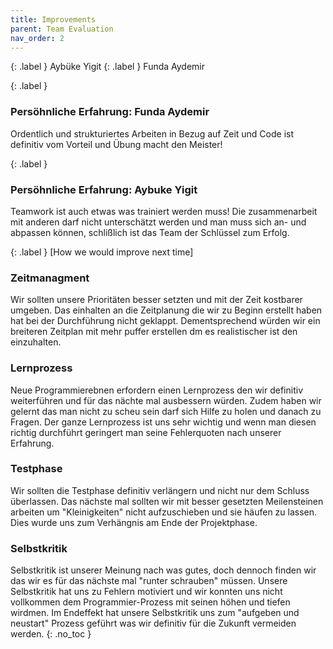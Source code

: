 ```yaml
---
title: Improvements
parent: Team Evaluation
nav_order: 2
---
```

{: .label }
Aybüke Yigit 
{: .label }
Funda Aydemir 

{: .label }
### Persöhnliche Erfahrung: Funda Aydemir

Ordentlich und strukturiertes Arbeiten in Bezug auf Zeit und Code ist definitiv vom Vorteil und Übung macht den Meister!

{: .label }
### Persöhnliche Erfahrung: Aybuke Yigit

Teamwork ist auch etwas was trainiert werden muss!
Die zusammenarbeit mit anderen darf nicht unterschätzt werden und man muss sich an- und abpassen können, schlißlich ist das Team der Schlüssel zum Erfolg. 

{: .label }
[How we would improve next time]
### Zeitmanagment 

Wir sollten unsere Prioritäten besser setzten und mit der Zeit kostbarer umgeben. 
Das einhalten an die Zeitplanung die wir zu Beginn erstellt haben hat bei der Durchführung nicht geklappt.
Dementsprechend würden wir ein breiteren Zeitplan mit mehr puffer erstellen dm es realistischer ist den einzuhalten. 

### Lernprozess

Neue Programmierebnen erfordern einen Lernprozess den wir definitiv weiterführen und für das nächte mal ausbessern würden.
Zudem haben wir gelernt das man nicht zu scheu sein darf sich Hilfe zu holen und danach zu Fragen. 
Der ganze Lernprozess ist uns sehr wichtig und wenn man diesen richtig durchführt geringert man seine Fehlerquoten nach unserer Erfahrung. 

### Testphase

Wir sollten die Testphase definitiv verlängern und nicht nur dem Schluss überlassen.
Das nächste mal sollten wir mit besser gesetzten Meilensteinen arbeiten um "Kleinigkeiten" nicht aufzuschieben und sie häufen zu lassen. 
Dies wurde uns zum Verhängnis am Ende der Projektphase.


### Selbstkritik

Selbstkritik ist unserer Meinung nach was gutes, doch dennoch finden wir das wir es für das nächste mal "runter schrauben" müssen. 
Unsere Selbstkritik hat uns zu Fehlern motiviert und wir konnten uns nicht vollkommen dem Programmier-Prozess mit seinen höhen und tiefen wirdmen. 
Im Endeffekt hat unsere Selbstkritik uns zum "aufgeben und neustart" Prozess geführt was wir definitiv für die Zukunft vermeiden werden. 
{: .no_toc }


</details>
